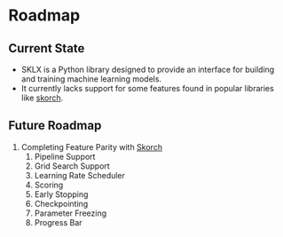 # Roadmap

## Current State

* SKLX is a Python library designed to provide an interface for building and training machine learning models.
* It currently lacks support for some features found in popular libraries like [skorch](https://github.com/skorch-dev/skorch).

## Future Roadmap

1. Completing Feature Parity with [Skorch](https://github.com/skorch-dev/skorch)
    1. Pipeline Support
    2. Grid Search Support
    3. Learning Rate Scheduler
    4. Scoring
    5. Early Stopping
    6. Checkpointing
    7. Parameter Freezing
    8. Progress Bar
